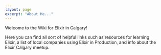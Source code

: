 ```yaml
---
layout: page
excerpt: "About Me..."
---
```


Welcome to the Wiki for Elixir in Calgary!

Here you can find all sort of helpful links such as resources for learning Elixir, a list of local companies using Elixir in Production, and info about the Elixir Calgary meetup.
